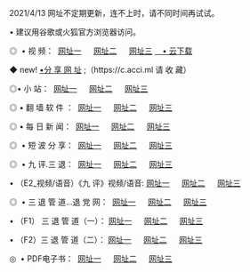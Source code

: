 <p>2021/4/13  网址不定期更新，连不上时，请不同时间再试试。
<p>• 建议用谷歌或火狐官方浏览器访问。
<p>◎  • 视 频： 
<a href="http://hhd.guitarhaven.com/" target="_blank">网址一</a> 　 
<a href="http://hss.guitarhaven.com/" target="_blank">网址二</a> 　 
<a href="http://hss.guitarhaven.com/b.html" target="_blank">网址三</a>
<a href="https://yadi.sk/d/d0sUeAOpal3njw" target="_blank">　• 云下载 </a></p>
<p>◆ new! <a href="http://hpl.guitarhaven.com/a.html">•分 享 网 址</a> ;（https://c.acci.ml 请 收 藏） </p>

<p>◎•  小 站：  
<a href="http://hhd.guitarhaven.com/f.html" target="_blank">网址一</a> 　 
<a href="http://hss.guitarhaven.com/h.html" target="_blank">网址二</a> 　 
<a href="http://hss.guitarhaven.com/k/" target="_blank">网址三</a></p><p>

<p>◎  • 翻 墙 软 件 ：  
<a href="http://hhd.guitarhaven.com/ff/" target="_blank">网址一</a> 　 
<a href="http://hss.guitarhaven.com/s/read/a1_nd.html" target="_blank">网址二</a> 　 
<a href="http://hss.guitarhaven.com/ff/index.html" target="_blank">网址三</a></p>
<p>◎  • 每 日 新 闻：  
<a href="http://hhd.guitarhaven.com/day/" target="_blank">网址一</a> 　 
<a href="http://hss.guitarhaven.com/day/" target="_blank">网址二</a> 　 
<a href="http://hss.guitarhaven.com/day/index.html" target="_blank">网址三</a></p>
<p>◎   • 短 波 分 享：  
<a href="http://hhd.guitarhaven.com/h/" target="_blank">网址一</a> 　 
<a href="http://hss.guitarhaven.com/h/" target="_blank">网址二</a> 　 
<a href="http://hss.guitarhaven.com/h/index.html" target="_blank">网址三</a></p>
<p>◎   • 九 评.三 退：  
<a href="http://hhd.guitarhaven.com/t/" target="_blank">网址一</a> 　 
<a href="http://hss.guitarhaven.com/v2/index.html" target="_blank">网址二</a> 　 
<a href="http://hss.guitarhaven.com/tt/index.html" target="_blank">网址三</a> 　</p>
<p>  • （E2_视频/语音）《九 评》视频/语音: 
<a href="http://hhd.guitarhaven.com/7738.html" target="_blank">网址一</a> 　 
<a href="http://hss.guitarhaven.com/7614.html" target="_blank">网址二</a> 　 
<a href="http://hss.guitarhaven.com/7633.html" target="_blank">网址三</a></p>
<p>◎   • 三 退 管 道...退 党 网：  
<a href="http://hhd.guitarhaven.com/go/td1.html" target="_blank">网址一</a> 　 
<a href="http://hss.guitarhaven.com/go/td2.html" target="_blank">网址二</a> 　 
<a href="http://hss.guitarhaven.com/go/td3.html" target="_blank">网址三</a></p>
<p>  • （F1） 三 退 管 道（一）： 
<a href="http://hhd.guitarhaven.com/dd/" target="_blank">网址一</a> 　 
<a href="http://hss.guitarhaven.com/s/read/a1_tdx.html" target="_blank">网址二</a> 　 
<a href="http://hss.guitarhaven.com/dd/" target="_blank">网址三</a></p>
<p>  • （F2）三 退 管 道（二）： 
<a href="http://hss.guitarhaven.com/d/" target="_blank">网址一</a> 　 
<a href="http://hhd.guitarhaven.com/d/index.html" target="_blank">网址二</a> 　 
<a href="http://hss.guitarhaven.com/d/" target="_blank">网址三</a></p>
<p>◎   • PDF电子书：  
<a href="http://hhd.guitarhaven.com/p/" target="_blank">网址一</a> 　 
<a href="http://hss.guitarhaven.com/p/index.html" target="_blank">网址二</a> 　 
<a href="http://hss.guitarhaven.com/p/" target="_blank">网址三</a></p>
